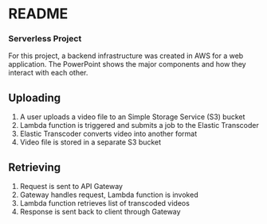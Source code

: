 # README #

### Serverless Project ###

For this project, a backend infrastructure was created in AWS for a web application. The PowerPoint shows the major components and how they interact with each other.

## Uploading ##
1. A user uploads a video file to an Simple Storage Service (S3) bucket 
2. Lambda function is triggered and submits a job to the Elastic Transcoder
3. Elastic Transcoder converts video into another format
4. Video file is stored in a separate S3 bucket

## Retrieving ##
1. Request is sent to API Gateway
2. Gateway handles request, Lambda function is invoked
3. Lambda function retrieves list of transcoded videos
4. Response is sent back to client through Gateway




